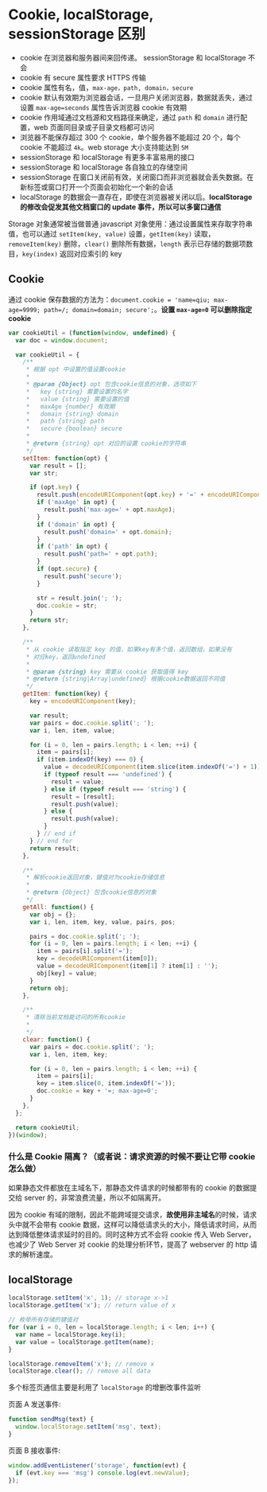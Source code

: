 # Cookie, localStorage, sessionStorage 区别

* cookie 在浏览器和服务器间来回传递。 sessionStorage 和 localStorage 不会
* cookie 有 secure 属性要求 HTTPS 传输
* cookie 属性有名，值，`max-age，path, domain，secure`
* cookie 默认有效期为浏览器会话，一旦用户关闭浏览器，数据就丢失，通过设置 `max-age=seconds` 属性告诉浏览器 cookie 有效期
* cookie 作用域通过文档源和文档路径来确定，通过 `path` 和 `domain` 进行配置，web 页面同目录或子目录文档都可访问
* 浏览器不能保存超过 300 个 cookie，单个服务器不能超过 20 个，每个 cookie 不能超过 `4k`。web storage 大小支持能达到 `5M`
* sessionStorage 和 localStorage 有更多丰富易用的接口
* sessionStorage 和 localStorage 各自独立的存储空间
* sessionStorage 在窗口关闭前有效，关闭窗口而非浏览器就会丢失数据。在新标签或窗口打开一个页面会初始化一个新的会话
* localStorage 的数据会一直存在，即使在浏览器被关闭以后。**localStorage 的修改会促发其他文档窗口的 update 事件，所以可以多窗口通信**

Storage 对象通常被当做普通 javascript 对象使用：通过设置属性来存取字符串值，也可以通过 `setItem(key, value)` 设置，`getItem(key)` 读取，`removeItem(key)` 删除，`clear()` 删除所有数据，`length` 表示已存储的数据项数目，`key(index)` 返回对应索引的 key

## Cookie

通过 cookie 保存数据的方法为：`document.cookie = 'name=qiu; max-age=9999; path=/; domain=domain; secure';`。**设置 `max-age=0` 可以删除指定 cookie**

```javascript
var cookieUtil = (function(window, undefined) {
  var doc = window.document;

  var cookieUtil = {
    /**
     * 根据 opt 中设置的值设置cookie
     *
     * @param {Object} opt 包含cookie信息的对象，选项如下
     *   key {string} 需要设置的名字
     *   value {string} 需要设置的值
     *   maxAge {number} 有效期
     *   domain {string} domain
     *   path {string} path
     *   secure {boolean} secure
     *
     * @return {string} opt 对应的设置 cookie的字符串
     */
    setItem: function(opt) {
      var result = [];
      var str;

      if (opt.key) {
        result.push(encodeURIComponent(opt.key) + '=' + encodeURIComponent(opt.value));
        if ('maxAge' in opt) {
          result.push('max-age=' + opt.maxAge);
        }
        if ('domain' in opt) {
          result.push('domain=' + opt.domain);
        }
        if ('path' in opt) {
          result.push('path=' + opt.path);
        }
        if (opt.secure) {
          result.push('secure');
        }

        str = result.join('; ');
        doc.cookie = str;
      }
      return str;
    },

    /**
     * 从 cookie 读取指定 key 的值，如果key有多个值，返回数组，如果没有
     * 对应key，返回undefined
     *
     * @param {string} key 需要从 cookie 获取值得 key
     * @return {string|Array|undefined} 根据cookie数据返回不同值
     */
    getItem: function(key) {
      key = encodeURIComponent(key);

      var result;
      var pairs = doc.cookie.split('; ');
      var i, len, item, value;

      for (i = 0, len = pairs.length; i < len; ++i) {
        item = pairs[i];
        if (item.indexOf(key) === 0) {
          value = decodeURIComponent(item.slice(item.indexOf('=') + 1));
          if (typeof result === 'undefined') {
            result = value;
          } else if (typeof result === 'string') {
            result = [result];
            result.push(value);
          } else {
            result.push(value);
          }
        } // end if
      } // end for
      return result;
    },

    /**
     * 解析cookie返回对象，键值对为cookie存储信息
     *
     * @return {Object} 包含cookie信息的对象
     */
    getAll: function() {
      var obj = {};
      var i, len, item, key, value, pairs, pos;

      pairs = doc.cookie.split('; ');
      for (i = 0, len = pairs.length; i < len; ++i) {
        item = pairs[i].split('=');
        key = decodeURIComponent(item[0]);
        value = decodeURIComponent(item[1] ? item[1] : '');
        obj[key] = value;
      }
      return obj;
    },

    /**
     * 清除当前文档能访问的所有cookie
     *
     */
    clear: function() {
      var pairs = doc.cookie.split('; ');
      var i, len, item, key;

      for (i = 0, len = pairs.length; i < len; ++i) {
        item = pairs[i];
        key = item.slice(0, item.indexOf('='));
        doc.cookie = key + '=; max-age=0';
      }
    },
  };

  return cookieUtil;
})(window);
```

### 什么是 Cookie 隔离？（或者说：请求资源的时候不要让它带 cookie 怎么做）

如果静态文件都放在主域名下，那静态文件请求的时候都带有的 cookie 的数据提交给 server 的，非常浪费流量，所以不如隔离开。

因为 cookie 有域的限制，因此不能跨域提交请求，**故使用非主域名**的时候，请求头中就不会带有 cookie 数据，这样可以降低请求头的大小，降低请求时间，从而达到降低整体请求延时的目的。同时这种方式不会将 cookie 传入 Web Server，也减少了 Web Server 对 cookie 的处理分析环节，提高了 webserver 的 http 请求的解析速度。

## localStorage

```javascript
localStorage.setItem('x', 1); // storage x->1
localStorage.getItem('x'); // return value of x

// 枚举所有存储的键值对
for (var i = 0, len = localStorage.length; i < len; i++) {
  var name = localStorage.key(i);
  var value = localStorage.getItem(name);
}

localStorage.removeItem('x'); // remove x
localStorage.clear(); // remove all data
```

多个标签页通信主要是利用了 `localStorage` 的增删改事件监听

页面 A 发送事件:

```javascript
function sendMsg(text) {
  window.localStorage.setItem('msg', text);
}
```

页面 B 接收事件:

```javascript
window.addEventListener('storage', function(evt) {
  if (evt.key === 'msg') console.log(evt.newValue);
});
```
